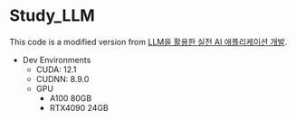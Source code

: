 # Study_LLM

This code is a modified version from [LLM을 활용한 실전 AI 애플리케이션 개발](https://github.com/onlybooks/llm).

- Dev Environments
  - CUDA: 12.1
  - CUDNN: 8.9.0
  - GPU
    - A100 80GB
    - RTX4090 24GB